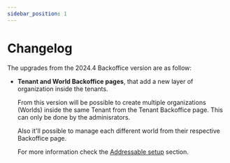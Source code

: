 ```yaml
---
sidebar_position: 1
---
```


# Changelog

The upgrades from the 2024.4 Backoffice version are as follow:

- **Tenant and World Backoffice pages**, that add a new layer of organization inside the tenants.

   From this version will be possible to create multiple organizations (Worlds) inside the same Tenant from the Tenant Backoffice page. This can only be done by the adminisrators.

   Also it'll possible to manage each different world from their respective Backoffice page.

   For more information check the [Addressable setup](docs/CK/gettingstarted/startanewproject/Addressable-setup.md) section.


